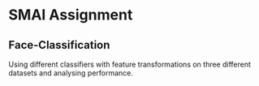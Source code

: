 # SMAI Assignment
## Face-Classification
Using different classifiers with feature transformations on three different datasets and analysing performance. 
